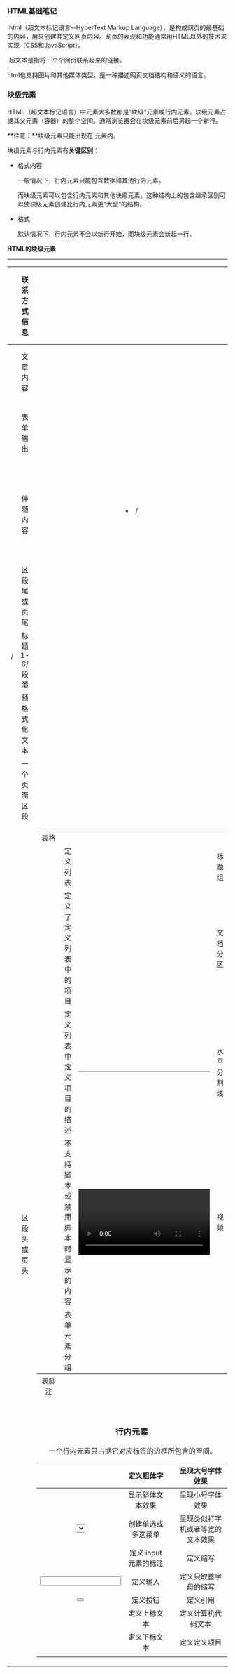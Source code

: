 ### HTML基础笔记

​        html（超文本标记语言--HyperText Markup Language），是构成网页的最基础的内容，用来创建并定义网页内容。网页的表现和功能通常用HTML以外的技术来实现（CSS和JavaScript）。

​        超文本是指将一个个网页联系起来的链接。

​        html也支持图片和其他媒体类型。是一种描述网页文档结构和语义的语言。

### 块级元素

​       HTML（超文本标记语言）中元素大多数都是“块级”元素或行内元素。块级元素占据其父元素（容器）的整个空间。通常浏览器会在块级元素前后另起一个新行。

**注意：**块级元素只能出现在 <body>元素内。

块级元素与行内元素有**关键区别**：

- 格式内容

  一般情况下，行内元素只能包含数据和其他行内元素。

  而块级元素可以包含行内元素和其他块级元素。这种结构上的包含继承区别可以使块级元素创建比行内元素更”大型“的结构。

- 格式

  默认情况下，行内元素不会以新行开始，而块级元素会新起一行。



**HTML的块级元素**

****

| **<address>** |      联系方式信息      | <figcaption> |  图文信息组标题   |
| :-----------: | :--------------: | :----------: | :--------: |
|   <article>   |       文章内容       |   <figure>   |   图文信息组    |
|   <output>    |       表单输出       |     <ul>     |   定义无序列表   |
|    <aside>    |       伴随内容       |  <li>/<ol>   | 无序/有序列表的项目 |
|   <footer>    |      区段尾或页尾      |   <audio>    |    音频播放    |
|    <h>/<p>    |     标题1-6/段落     |    <form>    |     表单     |
|     <pre>     |      预格式化文本      | <blockquote> |    块引用     |
|   <section>   |      一个页面区段      |   <canvas>   |    绘制图形    |
|   <header>    |      区段头或页头      |   <table>    |     表格     |
|     <dl>      |       定义列表       |   <hgroup>   |    标题组     |
|     <dt>      |   定义了定义列表中的项目    |    <div>     |    文档分区    |
|     <dd>      |   定义列表中定义项目的描述   |     <hr>     |   水平分割线    |
|  <noscript>   | 不支持脚本或禁用脚本时显示的内容 |   <video>    |     视频     |
|  <fieldest>   |      表单元素分组      |   <tfoot>    |    表脚注     |

​     

### 行内元素

​        一个行内元素只占据它对应标签的边框所包含的空间。

|    <b>     |     定义粗体字      |   <big>   |     呈现大号字体效果     |
| :--------: | :------------: | :-------: | :--------------: |
|    <i>     |    显示斜体文本效果    |  <small>  |     呈现小号字体效果     |
|  <select>  |   创建单选或多选菜单    |   <tt>    | 呈现类似打字机或者等宽的文本效果 |
|  <label>   | 定义 input 元素的标注 |  <abbr>   |       定义缩写       |
|  <input>   |      定义输入      | <acronym> |    定义只取首字母的缩写    |
|  <button>  |      定义按钮      |  <cite>   |       定义引用       |
|   <sup>    |     定义上标文本     |  <code>   |    定义计算机代码文本     |
|   <sub>    |     定义下标文本     |   <dfn>   |      定义定义项目      |
|  <script>  |    定义客户端脚本     |   <em>    |      定义强调文本      |
|    <q>     |  定义短的引用(加双引号)  |   <kbd>   |      定义键盘文本      |
|  <object>  |     定义内嵌对象     | <strong>  |   定义强调文本（建议使用）   |
|   <map>    |     定义图像映射     |  <samp>   |    定义计算机代码样本     |
|   <img>    |      定义图像      |   <var>   |     定义文本变量部分     |
|    <br>    |    定义简单的折行     |    <a>    |       定义链接       |
|   <bdo>    |     定义文字方向     |  <span>   |     定义文档中的节      |
| <textarea> |  定义多行的文本输入控件   |           |                  |



